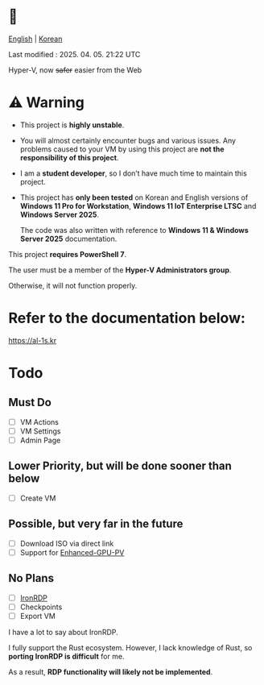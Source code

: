# 🧹

[English](https://github.com/imnyang/hyper-al-1s) | [Korean](https://github.com/imnyang/hyper-al-1s/blob/master/README.ko.md)

Last modified : 2025. 04. 05. 21:22 UTC

Hyper-V, now ~~safer~~ easier from the Web

# ⚠️ Warning
- This project is **highly unstable**.
- You will almost certainly encounter bugs and various issues. Any problems caused to your VM by using this project are **not the responsibility of this project**.
- I am a **student developer**, so I don’t have much time to maintain this project.

- This project has **only been tested** on Korean and English versions of **Windows 11 Pro for Workstation**, **Windows 11 IoT Enterprise LTSC** and **Windows Server 2025**.

   The code was also written with reference to **Windows 11 & Windows Server 2025** documentation.

This project **requires PowerShell 7**.

The user must be a member of the **Hyper-V Administrators group**.

Otherwise, it will not function properly.

# Refer to the documentation below:  
https://al-1s.kr

# Todo

## Must Do

- [ ] VM Actions
- [ ] VM Settings  
- [ ] Admin Page

## Lower Priority, but will be done sooner than below

- [ ] Create VM

## Possible, but very far in the future

- [ ] Download ISO via direct link  
- [ ] Support for [Enhanced-GPU-PV](https://github.com/timminator/Enhanced-GPU-PV)

## No Plans

- [ ] [IronRDP](https://github.com/Devolutions/IronRDP)  
- [ ] Checkpoints  
- [ ] Export VM

I have a lot to say about IronRDP.

I fully support the Rust ecosystem. However, I lack knowledge of Rust, so **porting IronRDP is difficult** for me.

As a result, **RDP functionality will likely not be implemented**.

<!--
우오- 히카리 명인의 벨튀 초당 16연타- 간다- 슈바바바-바-

Translated with ChatGPT-4o
-->